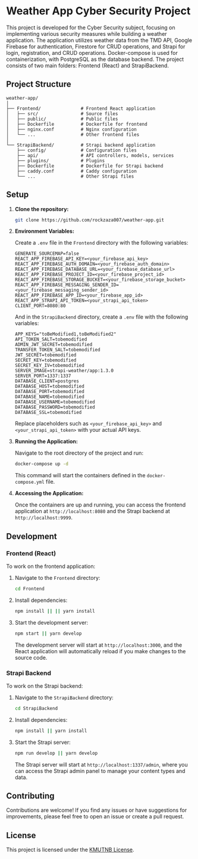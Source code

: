 
# Weather App Cyber Security Project

This project is developed for the Cyber Security subject, focusing on implementing various security measures while building a weather application. The application utilizes weather data from the TMD API, Google Firebase for authentication, Firestore for CRUD operations, and Strapi for login, registration, and CRUD operations. Docker-compose is used for containerization, with PostgreSQL as the database backend. The project consists of two main folders: Frontend (React) and StrapiBackend.

## Project Structure

```
weather-app/
│
├── Frontend/               # Frontend React application
│   ├── src/                # Source files
│   ├── public/             # Public files
│   ├── Dockerfile          # Dockerfile for frontend
│   ├── nginx.conf          # Nginx configuration
│   └── ...                 # Other frontend files
│
└── StrapiBackend/          # Strapi backend application
    ├── config/             # Configuration files
    ├── api/                # API controllers, models, services
    ├── plugins/            # Plugins
    ├── Dockerfile          # Dockerfile for Strapi backend
    ├── caddy.conf          # Caddy configuration
    └── ...                 # Other Strapi files
```

## Setup

1. **Clone the repository:**

    ```bash
    git clone https://github.com/rockzaza007/weather-app.git
    ```

2. **Environment Variables:**

    Create a `.env` file in the `Frontend` directory with the following variables:

    ```plaintext
    GENERATE_SOURCEMAP=false
    REACT_APP_FIREBASE_API_KEY=<your_firebase_api_key>
    REACT_APP_FIREBASE_AUTH_DOMAIN=<your_firebase_auth_domain>
    REACT_APP_FIREBASE_DATABASE_URL=<your_firebase_database_url>
    REACT_APP_FIREBASE_PROJECT_ID=<your_firebase_project_id>
    REACT_APP_FIREBASE_STORAGE_BUCKET=<your_firebase_storage_bucket>
    REACT_APP_FIREBASE_MESSAGING_SENDER_ID=<your_firebase_messaging_sender_id>
    REACT_APP_FIREBASE_APP_ID=<your_firebase_app_id>
    REACT_APP_STRAPI_API_TOKEN=<your_strapi_api_token>
    CLIENT_PORT=8080:80
    ```

    And in the `StrapiBackend` directory, create a `.env` file with the following variables:

    ```plaintext
    APP_KEYS="toBeModified1,toBeModified2"
    API_TOKEN_SALT=tobemodified
    ADMIN_JWT_SECRET=tobemodified
    TRANSFER_TOKEN_SALT=tobemodified
    JWT_SECRET=tobemodified
    SECRET_KEY=tobemodified
    SECRET_KEY_IV=tobemodified
    SERVER_IMAGE=strapi-weather/app:1.3.0
    SERVER_PORT=1337:1337
    DATABASE_CLIENT=postgres
    DATABASE_HOST=tobemodified
    DATABASE_PORT=tobemodified
    DATABASE_NAME=tobemodified
    DATABASE_USERNAME=tobemodified
    DATABASE_PASSWORD=tobemodified
    DATABASE_SSL=tobemodified
    ```

    Replace placeholders such as `<your_firebase_api_key>` and `<your_strapi_api_token>` with your actual API keys.

3. **Running the Application:**

    Navigate to the root directory of the project and run:

    ```bash
    docker-compose up -d
    ```

    This command will start the containers defined in the `docker-compose.yml` file.

4. **Accessing the Application:**

    Once the containers are up and running, you can access the frontend application at `http://localhost:8080` and the Strapi backend at `http://localhost:9999`.

## Development

### Frontend (React)

To work on the frontend application:

1. Navigate to the `Frontend` directory:

    ```bash
    cd Frontend
    ```

2. Install dependencies:

    ```bash
    npm install || || yarn install
    ```

3. Start the development server:

    ```bash
    npm start || yarn develop
    ```

    The development server will start at `http://localhost:3000`, and the React application will automatically reload if you make changes to the source code.

### Strapi Backend

To work on the Strapi backend:

1. Navigate to the `StrapiBackend` directory:

    ```bash
    cd StrapiBackend
    ```

2. Install dependencies:

    ```bash
    npm install || yarn install
    ```

3. Start the Strapi server:

    ```bash
    npm run develop || yarn develop
    ```

    The Strapi server will start at `http://localhost:1337/admin`, where you can access the Strapi admin panel to manage your content types and data.

## Contributing

Contributions are welcome! If you find any issues or have suggestions for improvements, please feel free to open an issue or create a pull request.

## License

This project is licensed under the [KMUTNB License](LICENSE).
